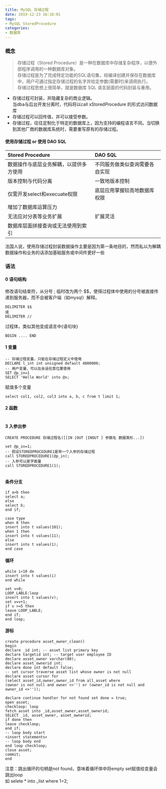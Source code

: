 ```yaml
---
title: MySQL 存储过程
date: 2019-12-23 16:18:01
tags:
- MySQL StoredProcedure
categories: 
- 数据库
---
```

### 概念
> 存储过程（Stored Procedure）是一种在数据库中存储复杂程序，以便外部程序调用的一种数据库对象。<br>
存储过程是为了完成特定功能的SQL语句集，经编译创建并保存在数据库中，用户可通过指定存储过程的名字并给定参数(需要时)来调用执行。<br>
存储过程思想上很简单，就是数据库 SQL 语言层面的代码封装与重用。

+ 存储过程可封装，并隐藏复杂的商业逻辑。<br>
当dba与后台开发分离时，代码将以call xStoredProcedure 的形式访问数据库
+ 存储过程可以回传值，并可以接受参数。
+ 存储过程，往往定制化于特定的数据库上，因为支持的编程语言不同。当切换到其他厂商的数据库系统时，需要重写原有的存储过程。
#### 使用存储过程 or 使用 DAO SQL
Stored Procedure|DAO SQL
:-----|:----
数据操作与底层业务解耦，以提供多方使用|不同服务做类似查询需要各自实现
版本控制与代码分离|一致地版本控制
仅需开发select和execuate权限|底层应用掌握较高地数据库权限
增加了数据库运算压力|
无法应对分表等业务扩展|扩展灵活
数据库层面拼接查询或无法使用到索引|
法国人说，使用存储过程封装数据操作主要是因为第一条地目的，然而私以为解耦数据操作和业务的话添加基础服务或中间件更好一些
### 语法
#### 0 语句结构
修改语句结束符，从分号 ; 临时改为两个 $$，使得过程体中使用的分号被直接传递到服务器，而不会被客户端（如mysql）解释。
```
DELIMITER $$
或
DELIMITER //
```
过程体，类似其他变成语言中{语句块}
```
BEGIN .... END    
```
#### 1 变量
```
-- 存储过程变量，只能在存储过程定义中使用
DECLARE l_int int unsigned default 4000000; 
-- 用户变量，可以在会话任意位置使用
SET @p_in=1  
SELECT 'Hello World' into @x;
```
赋值多个变量
```
select col1, col2, col3 into a, b, c from t limit 1;
```
#### 2 函数
```

```
#### 3 入参出参
```
CREATE PROCEDURE 存储过程名([[IN |OUT |INOUT ] 参数名 数据类形...])

set @p_in=1;
-- 假设STOREDPROCEDURE1是带一个入参的存储过程
call STOREDPROCEDURE1(@p_in);
-- 入参可以是字面量
call STOREDPROCEDURE1(1); 


```
#### 条件分支
```
if a>b then
select a;
else
select b;
end if;
```
```
case type
when 0 then
insert into t values(101);
when 1 then
insert into t values(11);
else
insert into t values(1);
end case
```
#### 循环
```
while i<10 do
insert into t values(i)
end while
```
```
set v=0;  
LOOP_LABLE:loop  
insert into t values(v);  
set v=v+1;  
if v >=5 then 
leave LOOP_LABLE;  
end if;  
end loop;  
```
#### 游标
```
create procedure asset_owner_clean()
begin
declare _id int; -- asset list primary key
declare targetid int; -- target user employee ID
declare asset_owner varchar(80);
declare asset_ownerid int;
declare done int default false;
-- set cursor traverse asset list whose owner is not null
declare asset cursor for 
(select asset_id,owner,owner_id from all_asset where 
(owner is not null and owner <>'') or (owner_id is not null and owner_id <>''));

declare continue handler for not found set done = true;
open asset;
checkloop: loop
fetch asset into _id,asset_owner,asset_ownerid;
SELECT _id, asset_owner, asset_ownerid;
if done then
leave checkloop;
end if;
-- loop body start
<insert statements>
-- loop body end
end loop checkloop;
close asset;
commit;
end
```
注意：跳出循环的句柄是not found，意味着循环体中将empty set赋值给变量会跳出loop<br>
如 selete * into _list where 1=2;